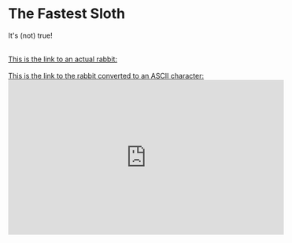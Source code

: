 # The Fastest Sloth
It's (not) true!

</br>
<a href ="emilyren.com/rabbits">This is the link to an actual rabbit:</a>

<br/>
</br>
<a href=http://www.emilyren.com/bunny>This is the link to the rabbit converted to an ASCII character:</a>
<iframe width="560" height="315" src="https://www.youtube.com/embed/KBOqUkyHZz4" frameborder="0" allow="accelerometer; autoplay; encrypted-media; gyroscope; picture-in-picture" allowfullscreen></iframe>
